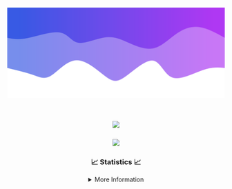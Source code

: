 ![Header](./IMG_4001.png)
<div align="center">

<h1 align="center">
  <a href="https://git.io/typing-svg">
    <img src="https://readme-typing-svg.herokuapp.com/?lines=Welcome+to+my+profile!+👋;JavaScript+developer.;&center=true&size=25">
  </a>
</h1>

<p align="center">
  <img src="https://lanyard.cnrad.dev/api/624702585596805130" />
</p>

### 📈 Statistics 📈
<details>
    <summary>More Information</summary>
    <br/>

<!--START_SECTION:waka-->
![Code Time](http://img.shields.io/badge/Code%20Time-101%20hrs%2032%20mins-blue)

![Profile Views](http://img.shields.io/badge/Profile%20Views-0-blue)

**🐱 My GitHub Data** 

> 📦 2.2 kB Used in GitHub's Storage 
 > 
> 🏆 3 Contributions in the Year 2024
 > 
> 🚫 Not Opted to Hire
 > 
> 📜 5 Public Repositories 
 > 
> 🔑 1 Private Repositories 
 > 
**I'm an Early 🐤** 

```text
🌞 Morning                119 commits         ███░░░░░░░░░░░░░░░░░░░░░░   13.24 % 
🌆 Daytime                370 commits         ██████████░░░░░░░░░░░░░░░   41.16 % 
🌃 Evening                367 commits         ██████████░░░░░░░░░░░░░░░   40.82 % 
🌙 Night                  43 commits          █░░░░░░░░░░░░░░░░░░░░░░░░   04.78 % 
```
📅 **I'm Most Productive on Wednesday** 

```text
Monday                   108 commits         ███░░░░░░░░░░░░░░░░░░░░░░   12.01 % 
Tuesday                  142 commits         ████░░░░░░░░░░░░░░░░░░░░░   15.80 % 
Wednesday                171 commits         █████░░░░░░░░░░░░░░░░░░░░   19.02 % 
Thursday                 146 commits         ████░░░░░░░░░░░░░░░░░░░░░   16.24 % 
Friday                   126 commits         ████░░░░░░░░░░░░░░░░░░░░░   14.02 % 
Saturday                 82 commits          ██░░░░░░░░░░░░░░░░░░░░░░░   09.12 % 
Sunday                   124 commits         ███░░░░░░░░░░░░░░░░░░░░░░   13.79 % 
```


📊 **This Week I Spent My Time On** 

```text
🕑︎ Time Zone: America/New_York

💬 Programming Languages: 
Java                     11 hrs 59 mins      ████████████████████████░   95.86 % 
XML                      15 mins             █░░░░░░░░░░░░░░░░░░░░░░░░   02.02 % 
Kotlin                   6 mins              ░░░░░░░░░░░░░░░░░░░░░░░░░   00.86 % 
YAML                     5 mins              ░░░░░░░░░░░░░░░░░░░░░░░░░   00.72 % 
IDEA_MODULE              2 mins              ░░░░░░░░░░░░░░░░░░░░░░░░░   00.30 % 

🔥 Editors: 
IntelliJ                 12 hrs 30 mins      █████████████████████████   100.00 % 

🐱‍💻 Projects: 
HCTeams                  7 hrs 41 mins       ███████████████░░░░░░░░░░   61.51 % 
Mercury                  3 hrs 3 mins        ██████░░░░░░░░░░░░░░░░░░░   24.44 % 
Carbon                   1 hr 13 mins        ██░░░░░░░░░░░░░░░░░░░░░░░   09.76 % 
Sodium                   16 mins             █░░░░░░░░░░░░░░░░░░░░░░░░   02.14 % 
untitled                 10 mins             ░░░░░░░░░░░░░░░░░░░░░░░░░   01.44 % 

💻 Operating System: 
Windows                  12 hrs 30 mins      █████████████████████████   100.00 % 
```

**I Mostly Code in Java** 

```text
Java                     22 repos            ██████████████████████░░░   88.00 % 
JavaScript               2 repos             ██░░░░░░░░░░░░░░░░░░░░░░░   08.00 % 
C++                      1 repo              █░░░░░░░░░░░░░░░░░░░░░░░░   04.00 % 
```



**Timeline**

![Lines of Code chart](https://raw.githubusercontent.com/DevDipin/DevDipin/main/assets/bar_graph.png)


 Last Updated on 29/02/2024 06:12:53 UTC
<!--END_SECTION:waka-->

![Footer](./IMG_4002.png)